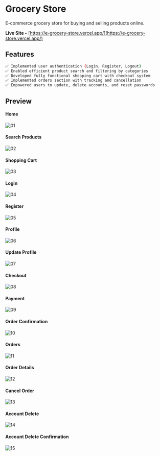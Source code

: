 # Grocery Store

E-commerce grocery store for buying and selling products online.

**Live Site -** [https://e-grocery-store.vercel.app/](https://e-grocery-store.vercel.app/)

## Features

```bash
✅ Implemented user authentication (Login, Register, Logout)
✅ Enabled efficient product search and filtering by categories
✅ Developed fully functional shopping cart with checkout system
✅ Implemented orders section with tracking and cancellation
✅ Empowered users to update, delete accounts, and reset passwords
```

## Preview
#### Home
![01](https://github.com/riazul01/grocery-store/assets/141500318/4c8cff2c-daa8-47f7-8118-47a85f1c8890)
#### Search Products
![02](https://github.com/riazul01/grocery-store/assets/141500318/87b86b21-f1e2-4225-94b4-39ac8be26f96)
#### Shopping Cart
![03](https://github.com/riazul01/grocery-store/assets/141500318/215cf68d-bba2-42a1-8f41-fa82fd2161e6)
#### Login
![04](https://github.com/riazul01/grocery-store/assets/141500318/a520cb9a-f490-43c2-b52f-eac3ca46271a)
#### Register
![05](https://github.com/riazul01/grocery-store/assets/141500318/196c5083-6914-4592-b03f-c7ba359a0124)
#### Profile
![06](https://github.com/riazul01/grocery-store/assets/141500318/f62378f6-8979-4ae0-952e-f52102a2d15a)
#### Update Profile
![07](https://github.com/riazul01/grocery-store/assets/141500318/e93eb84c-6142-4591-80fc-fc76f37cab2d)
#### Checkout
![08](https://github.com/riazul01/grocery-store/assets/141500318/23b019e7-35c7-436d-bcb7-6682f152e803)
#### Payment
![09](https://github.com/riazul01/grocery-store/assets/141500318/465f700e-62e6-4fb1-8b09-6ab4714e3b4a)
#### Order Confirmation
![10](https://github.com/riazul01/grocery-store/assets/141500318/f3c64e88-af6c-4dad-8858-4e65b33dcb08)
#### Orders
![11](https://github.com/riazul01/grocery-store/assets/141500318/4310f9c4-fdad-4a11-b7eb-db4b620af0ed)
#### Order Details
![12](https://github.com/riazul01/grocery-store/assets/141500318/87babbe8-3433-48c1-b9b9-358184d6e73f)
#### Cancel Order
![13](https://github.com/riazul01/grocery-store/assets/141500318/24aecf2f-7c59-484e-a6a7-2c54d621561d)
#### Account Delete
![14](https://github.com/riazul01/grocery-store/assets/141500318/7d720ea8-f603-4954-bff8-5b7dd9303a54)
#### Account Delete Confirmation
![15](https://github.com/riazul01/grocery-store/assets/141500318/8ee90fd6-a95a-43d8-a87e-edcd34cacbaa)
